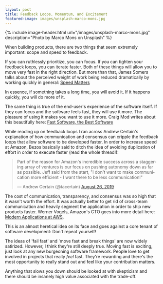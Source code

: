 ```yaml
---
layout: post
title: Feedback Loops, Momentum, and Excitement
featured-image: images/unsplash-marco-mons.jpg
---
```


{% include image-header.html url="/images/unsplash-marco-mons.jpg" description="Photo by Marco Mons on Unsplash" %}

When building products, there are two things that seem extremely important: scope and speed to feedback. 

If you can ruthlessly prioritize, you can focus. If you can tighten your feedback loops, you can iterate faster. Both of these things will allow you to move very fast in the right direction. But more than that, James Somers talks about the perceived weight of work being reduced dramatically by working quickly in general: [Speed Matters](http://jsomers.net/blog/speed-matters)

In essence, if something takes a long time, you will avoid it. If it happens quickly, you will do more of it. 

The same thing is true of the end-user's experience of the software itself. If they can focus and the software feels fast, they will use it more. The pleasure of using it makes you want to use it more. Craig Mod writes about this beautifully here: [Fast Software, the Best Software](https://craigmod.com/essays/fast_software/)

While reading up on feedback loops I ran across Andrew Certain's explanation of how communication and consensus can cripple the feedback loops that allow software to be developed faster. In order to increase speed at Amazon, Bezos basically said to ditch the idea of avoiding duplication of effort in order to execute faster (read the whole thread!):

<blockquote class="twitter-tweet" data-conversation="none"><p lang="en" dir="ltr">Part of the reason for Amazon&#39;s incredible success across a staggering array of ventures is our focus on pushing autonomy down as far as possible. Jeff said from the start, &quot;I don&#39;t want to make communication more efficient - I want there to be less communication!&quot;</p>&mdash; Andrew Certain (@tacertain) <a href="https://twitter.com/tacertain/status/1166039964582199297?ref_src=twsrc%5Etfw">August 26, 2019</a></blockquote> <script async src="https://platform.twitter.com/widgets.js" charset="utf-8"></script>

The cost of communication, transparency, and consensus was so high that it wasn't worth the effort. It was actually better to get rid of cross-team communication and heavily segment the application in order to ship new products faster. Werner Vogels, Amazon's CTO goes into more detail here: [Modern Applications at AWS](https://www.allthingsdistributed.com/2019/08/modern-applications-at-aws.html).

This is an almost heretical idea on its face and goes against a core tenant of software development: Don't repeat yourself!

The ideas of 'fail fast' and 'move fast and break things' are now widely satirized. However, I think they're still deeply true. Moving fast is exciting, just look at any new burgeoning software framework. People love to get involved in projects that really *feel* fast. They're rewarding and there's the most opportunity to really stand out and feel like your contribution matters.

Anything that slows you down should be looked at with skepticism and there should be insanely high value associated with the trade-off.

